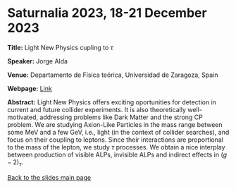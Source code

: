 # Saturnalia 2023, 18-21 December 2023

**Title:** Light New Physics cupling to $\tau$

**Speaker:** Jorge Alda

**Venue:** Departamento de Física teórica, Universidad de Zaragoza, Spain

**Webpage:** [Link](https://indico.capa.unizar.es/event/35)

**Abstract:** Light New Physics offers exciting oportunities for detection in current and future collider experiments. It is also theoretically well-motivated, addressing problems like Dark Matter and the strong CP problem. We are studying Axion-Like Particles in the mass range between some MeV and a few GeV, i.e., light (in the context of collider searches), and focus on their coupling to leptons. Since their interactions are proportional to the mass of the lepton, we study $\tau$ processes. We obtain a nice interplay between production of visible ALPs, invisible ALPs and indirect effects in $(g-2)_\tau$.

[Back to the slides main page](https://github.com/Jorge-Alda/Slides/tree/main)
